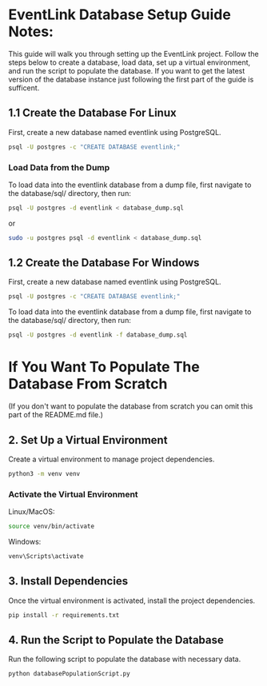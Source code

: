 # EventLink Database Setup Guide Notes:

This guide will walk you through setting up the EventLink project. Follow the steps below to create a database, load data, set up a virtual environment, and run the script to populate the database. If you want to get the latest version of the database instance just following the first part of the guide is sufficent.

## 1.1 Create the Database For Linux

First, create a new database named eventlink using PostgreSQL.

```bash
psql -U postgres -c "CREATE DATABASE eventlink;"
```

### Load Data from the Dump

To load data into the eventlink database from a dump file, first navigate to the database/sql/ directory, then run:

```bash
psql -U postgres -d eventlink < database_dump.sql
```

or

```bash
sudo -u postgres psql -d eventlink < database_dump.sql
```

## 1.2 Create the Database For Windows

First, create a new database named eventlink using PostgreSQL.

```bash
psql -U postgres -c "CREATE DATABASE eventlink;"
```

To load data into the eventlink database from a dump file, first navigate to the database/sql/ directory, then run:

```bash
psql -U postgres -d eventlink -f database_dump.sql
```


# If You Want To Populate The Database From Scratch
(If you don't want to populate the database from scratch you can omit this part of the README.md file.)

## 2. Set Up a Virtual Environment

Create a virtual environment to manage project dependencies.

```bash
python3 -m venv venv
```

### Activate the Virtual Environment

Linux/MacOS:
```bash
source venv/bin/activate
```

Windows:
```bash
venv\Scripts\activate
```

## 3. Install Dependencies

Once the virtual environment is activated, install the project dependencies.

```bash
pip install -r requirements.txt
```

## 4. Run the Script to Populate the Database

Run the following script to populate the database with necessary data.

```bash
python databasePopulationScript.py
```
